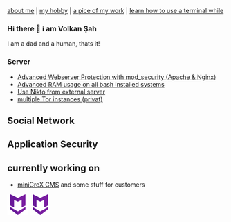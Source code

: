 [about me](https://github.com/VolkanSah/About-Me) | [my hobby](https://anna-ps.de) | [a pice of my work](https://wordpress-webmaster.de) | [learn how to use a terminal while](https://jugendamt-deutschland.de)
### Hi there 👋 i am Volkan Şah
I am a dad and a human, thats it!

### Server
- [Advanced Webserver Protection with mod_security (Apache & Nginx)](https://github.com/VolkanSah/ModSecurity-Webserver-Protection-repository)
- [Advanced RAM usage on all bash installed systems](https://github.com/VolkanSah/advanced-RAM-use-on-Bash-installed-systems)
- [Use Nikto from external server](https://github.com/VolkanSah/Nikto-cron-on-external-server)
- [multiple Tor instances (privat)](https://github.com/VolkanSah/Run-multiple-Tor-instances)



## Social Network



## Application Security




## currently working on
- [miniGreX CMS](https://github.com/VolkanSah/MiniGreX-CMS) and some stuff for customers

<!--
**VolkanSah/VolkanSah** is a ✨ _special_ ✨ repository because its `README.md` (this file) appears on your GitHub profile.

Here are some ideas to get you started:

- 🔭 I’m currently working on ...
- 🌱 I’m currently learning ...
- 👯 I’m looking to collaborate on ...
- 🤔 I’m looking for help with ...
- 💬 Ask me about ...
- 📫 How to reach me: ...
- 😄 Pronouns: ...
- ⚡ Fun fact: ...
-->

![screenshot der wikipedia](https://github.com/adam-p/markdown-here/raw/master/src/common/images/icon48.png)
![alt text](https://github.com/adam-p/markdown-here/raw/master/src/common/images/icon48.png "Logo Title Text 1")
